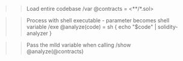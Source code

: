 >> Load entire codebase
/var @contracts = <**/*.sol>

>> Process with shell executable - parameter becomes shell variable
/exe @analyze(code) = sh {
  echo "$code" | solidity-analyzer
}

>> Pass the mlld variable when calling
/show @analyze(@contracts)
